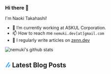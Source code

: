 ### Hi there 👋

I'm Naoki Takahashi!

- 💼 I’m currently working at ASKUL Corporation.
- 📫 How to reach me `nemuki.dev[at]gmail.com`
- 📝 I regularly write articles on [zenn.dev](https://zenn.dev/nemuki)

![nemuki's github stats](https://github-readme-stats.vercel.app/api?username=nemuki&theme=react)

## ![zenn](./icon/zenn.png) Latest Blog Posts

<!-- BLOG-POST-LIST:START -->

<!-- BLOG-POST-LIST:END -->
